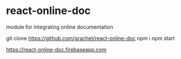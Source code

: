 # react-online-doc
module for integrating online documentation

git clone https://github.com/grachet/react-online-doc
npm i 
npm start

https://react-online-doc.firebaseapp.com
